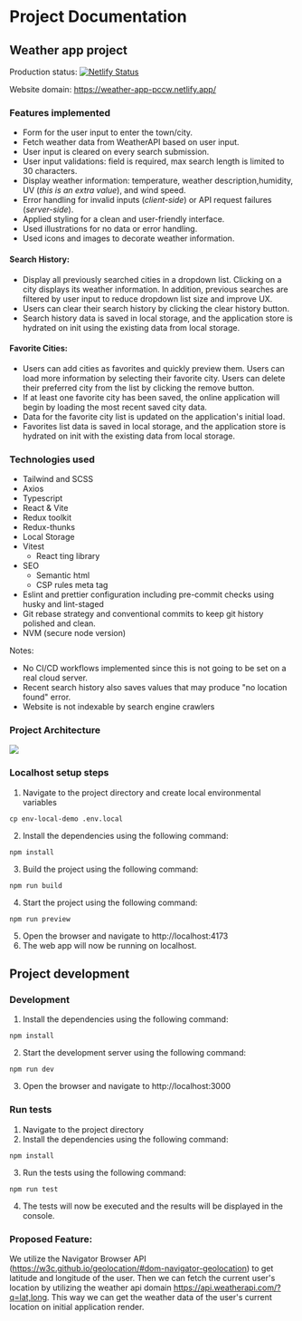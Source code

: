 # Project Documentation


## Weather app project

Production status: [![Netlify Status](https://api.netlify.com/api/v1/badges/258deb66-88de-47dc-b283-ce6ebf9ba25c/deploy-status)](https://app.netlify.com/sites/weather-app-pccw/deploys)


Website domain: https://weather-app-pccw.netlify.app/


### Features implemented

- Form for the user input to enter the town/city.
- Fetch weather data from WeatherAPI based on user input.
- User input is cleared on every search submission.
- User input validations: field is required, max search length is limited to 30 characters.
- Display weather information: temperature, weather description,humidity, UV (_this is an extra value_),
and wind speed.
- Error handling for invalid inputs (_client-side_) or API request failures (_server-side_).
- Applied styling for a clean and user-friendly interface.
- Used illustrations for no data or error handling.
- Used icons and images to decorate weather information.

#### Search History: 

- Display all previously searched cities in a dropdown list. Clicking on a city displays its weather information. In addition, previous searches are filtered by user input to reduce dropdown list size and improve UX.
- Users can clear their search history by clicking the clear history button.
- Search history data is saved in local storage, and the application store is hydrated on init using the existing data from local storage.

#### Favorite Cities: 

- Users can add cities as favorites and quickly preview them. Users can load more information by selecting their favorite city. Users can delete their preferred city from the list by clicking the remove button.
- If at least one favorite city has been saved, the online application will begin by loading the most recent saved city data.
- Data for the favorite city list is updated on the application's initial load.
- Favorites list data is saved in local storage, and the application store is hydrated on init with the existing data from local storage.


### Technologies used

- Tailwind and SCSS
- Axios
- Typescript
- React & Vite
- Redux toolkit
- Redux-thunks
- Local Storage
- Vitest
	- React ting library
- SEO
	- Semantic html
	- CSP rules meta tag
- Eslint and prettier configuration including pre-commit checks using husky and lint-staged
- Git rebase strategy and conventional commits to keep git history polished and clean.
- NVM (secure node version)

Notes: 
 - No CI/CD workflows implemented since this is not going to be set on a real cloud server.
 - Recent search history also saves values that may produce "no location found" error. 
 - Website is not indexable by search engine crawlers

### Project Architecture
<img src="https://res.cloudinary.com/dvyxq82nf/image/upload/v1719839396/ibuxesbmwpezigejq67x.png" />

### Localhost setup steps 

1. Navigate to the project directory and create local environmental variables
```
cp env-local-demo .env.local
```
2. Install the dependencies using the following command:
```
npm install
```
3. Build the project using the following command:
```
npm run build
```
4. Start the project using the following command:
```
npm run preview
```
5. Open the browser and navigate to http://localhost:4173
6. The web app will now be running on localhost.

## Project development


### Development

1. Install the dependencies using the following command:
```
npm install
```
2. Start the development server using the following command:
```
npm run dev
```
3. Open the browser and navigate to http://localhost:3000

### Run tests

1. Navigate to the project directory
2. Install the dependencies using the following command:
```
npm install
```
3. Run the tests using the following command:
```
npm run test
```
4. The tests will now be executed and the results will be displayed in the console.


### Proposed Feature: 

We utilize the Navigator Browser API (https://w3c.github.io/geolocation/#dom-navigator-geolocation) to get latitude and longitude of the user. Then we can fetch the current user's location by utilizing the weather api domain https://api.weatherapi.com/?q=lat,long. This way we can get the weather data of the user's current location on initial application render.